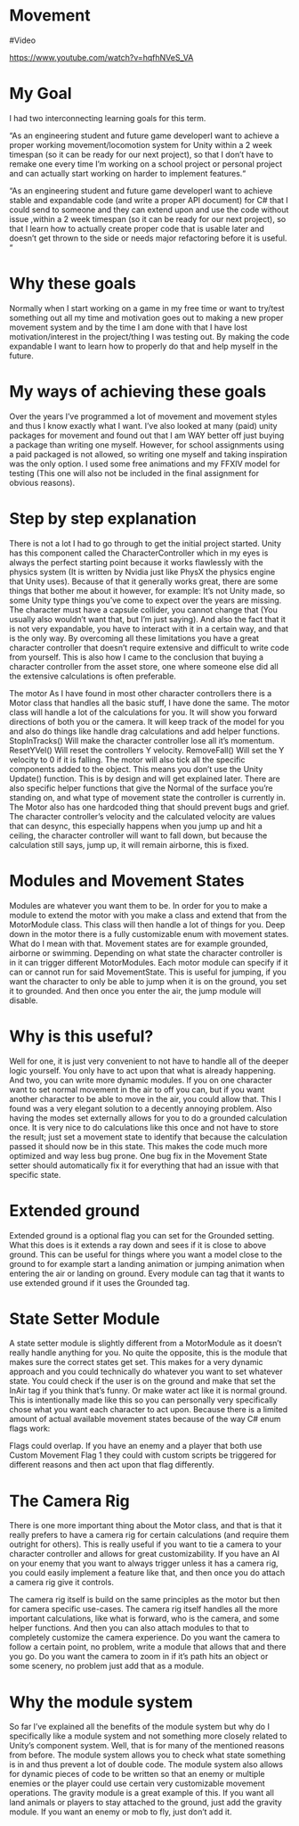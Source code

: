 # Movement

#Video

https://www.youtube.com/watch?v=hqfhNVeS_VA

# My Goal
I had two interconnecting learning goals for this term. 

“As an engineering student and future game developerI want to achieve a proper working movement/locomotion system for Unity within a 2 week timespan (so it can be ready for our next project), so that I don’t have to remake one every time I’m working on a school project or personal project and can actually start working on harder to implement features.“

“As an engineering student and future game developerI want to achieve stable and expandable code (and write a proper API document) for C# that I could send to someone and they can extend upon and use the code without issue ,within a 2 week timespan (so it can be ready for our next project), so that I learn how to actually create proper code that is usable later and doesn’t get thrown to the side or needs major refactoring before it is useful. “

# Why these goals
Normally when I start working on a game in my free time or want to try/test something out all my time and motivation goes out to making a new proper movement system and by the time I am done with that I have lost motivation/interest in the project/thing I was testing out. By making the code expandable I want to learn how to properly do that and help myself in the future. 

# My ways of achieving these goals
Over the years I’ve programmed a lot of movement and movement styles and thus I know exactly what I want. I’ve also looked at many (paid) unity packages for movement and found out that I am WAY better off just buying a package than writing one myself. However, for school assignments using a paid packaged is not allowed, so writing one myself and taking inspiration was the only option. I used some free animations and my FFXIV model for testing (This one will also not be included in the final assignment for obvious reasons).

# Step by step explanation
There is not a lot I had to go through to get the initial project started. Unity has this component called the CharacterController which in my eyes is always the perfect starting point because it works flawlessly with the physics system (It is written by Nvidia just like PhysX the physics engine that Unity uses). Because of that it generally works great, there are some things that bother me about it however, for example: It’s not Unity made, so some Unity type things you’ve come to expect over the years are missing. The character must have a capsule collider, you cannot change that (You usually also wouldn’t want that, but I’m just saying). And also the fact that it is not very expandable, you have to interact with it in a certain way, and that is the only way. By overcoming all these limitations you have a great character controller that doesn’t require extensive and difficult to write code from yourself. This is also how I came to the conclusion that buying a character controller from the asset store, one where someone else did all the extensive calculations is often preferable. 

The motor
As I have found in most other character controllers there is a Motor class that handles all the basic stuff, I have done the same. The motor class will handle a lot of the calculations for you. It will show you forward directions of both you or the camera. It will keep track of the model for you and also do things like handle drag calculations and add helper functions. 
StopInTracks() Will make the character controller lose all it’s momentum. 
ResetYVel() Will reset the controllers Y velocity.
RemoveFall() Will set the Y velocity to 0 if it is falling.
The motor will also tick all the specific components added to the object. This means you don’t use the Unity Update() function. This is by design and will get explained later. There are also specific helper functions that give the Normal of the surface you’re standing on, and what type of movement state the controller is currently in. The Motor also has one hardcoded thing that should prevent bugs and grief. The character controller’s velocity and the calculated velocity are values that can desync, this especially happens when you jump up and hit a ceiling, the character controller will want to fall down, but because the calculation still says, jump up, it will remain airborne, this is fixed.

# Modules and Movement States
Modules are whatever you want them to be. In order for you to make a module to extend the motor with you make a class and extend that from the MotorModule class. This class will then handle a lot of things for you. Deep down in the motor there is a fully customizable enum with movement states. What do I mean with that. Movement states are for example grounded, airborne or swimming. Depending on what state the character controller is in it can trigger different MotorModules. Each motor module can specify if it can or cannot run for said MovementState. This is useful for jumping, if you want the character to only be able to jump when it is on the ground, you set it to grounded. And then once you enter the air, the jump module will disable.

# Why is this useful? 
Well for one, it is just very convenient to not have to handle all of the deeper logic yourself. You only have to act upon that what is already happening. And two, you can write more dynamic modules. If you on one character want to set normal movement in the air to off you can, but if you want another character to be able to move in the air, you could allow that. This I found was a very elegant solution to a decently annoying problem. Also having the modes set externally allows for you to do a grounded calculation once. It is very nice to do calculations like this once and not have to store the result; just set a movement state to identify that because the calculation passed it should now be in this state. This makes the code much more optimized and way less bug prone. One bug fix in the Movement State setter should automatically fix it for everything that had an issue with that specific state.

# Extended ground
Extended ground is a optional flag you can set for the Grounded setting. What this does is it extends a ray down and sees if it is close to above ground. This can be useful for things where you want a model close to the ground to for example start a landing animation or jumping animation when entering the air or landing on ground. Every module can tag that it wants to use extended ground if it uses the Grounded tag.

# State Setter Module
A state setter module is slightly different from a MotorModule as it doesn’t really handle anything for you. No quite the opposite, this is the module that makes sure the correct states get set. This makes for a very dynamic approach and you could technically do whatever you want to set whatever state. You could check if the user is on the ground and make that set the InAir tag if you think that’s funny. Or make water act like it is normal ground. This is intentionally made like this so you can personally very specifically chose what you want each character to act upon. Because there is a limited amount of actual available movement states because of the way C# enum flags work:
 
Flags could overlap. If you have an enemy and a player that both use Custom Movement Flag 1 they could with custom scripts be triggered for different reasons and then act upon that flag differently.

# The Camera Rig
There is one more important thing about the Motor class, and that is that it really prefers to have a camera rig for certain calculations (and require them outright for others). This is really useful if you want to tie a camera to your character controller and allows for great customizability. If you have an AI on your enemy that you want to always trigger unless it has a camera rig, you could easily implement a feature like that, and then once you do attach a camera rig give it controls. 

The camera rig itself is build on the same principles as the motor but then for camera specific use-cases. The camera rig itself handles all the more important calculations, like what is forward, who is the camera, and some helper functions. And then you can also attach modules to that to completely customize the camera experience. Do you want the camera to follow a certain point, no problem, write a module that allows that and there you go. Do you want the camera to zoom in if it’s path hits an object or some scenery, no problem just add that as a module.

# Why the module system
So far I’ve explained all the benefits of the module system but why do I specifically like a module system and not something more closely related to Unity’s component system. Well, that is for many of the mentioned reasons from before. The module system allows you to check what state something is in and thus prevent a lot of double code. The module system also allows for dynamic pieces of code to be written so that an enemy or multiple enemies or the player could use certain very customizable movement operations. The gravity module is a great example of this. If you want all land animals or players to stay attached to the ground, just add the gravity module. If you want an enemy or mob to fly, just don’t add it. 
